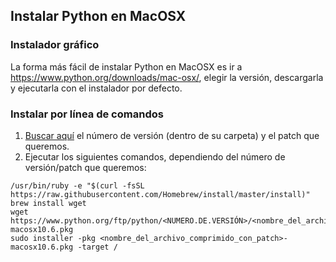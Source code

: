 ## Instalar Python en MacOSX

### Instalador gráfico
La forma más fácil de instalar Python en MacOSX es ir a https://www.python.org/downloads/mac-osx/, elegir la versión, descargarla y ejecutarla con el instalador por defecto.

### Instalar por línea de comandos
1. [Buscar aquí](https://www.python.org/ftp/python/) el número de versión (dentro de su carpeta) y el patch que queremos.
2. Ejecutar los siguientes comandos, dependiendo del número de versión/patch que queremos:
```
/usr/bin/ruby -e "$(curl -fsSL https://raw.githubusercontent.com/Homebrew/install/master/install)"
brew install wget
wget https://www.python.org/ftp/python/<NUMERO.DE.VERSIÓN>/<nombre_del_archivo_comprimido_con_patch>-macosx10.6.pkg
sudo installer -pkg <nombre_del_archivo_comprimido_con_patch>-macosx10.6.pkg -target /
```